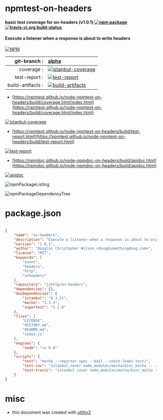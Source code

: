 # npmtest-on-headers

#### basic test coverage for  on-headers (v1.0.1)  [![npm package](https://img.shields.io/npm/v/npmtest-on-headers.svg?style=flat-square)](https://www.npmjs.org/package/npmtest-on-headers) [![travis-ci.org build-status](https://api.travis-ci.org/npmtest/node-npmtest-on-headers.svg)](https://travis-ci.org/npmtest/node-npmtest-on-headers)

#### Execute a listener when a response is about to write headers

[![NPM](https://nodei.co/npm/on-headers.png?downloads=true&downloadRank=true&stars=true)](https://www.npmjs.com/package/on-headers)

| git-branch : | [alpha](https://github.com/npmtest/node-npmtest-on-headers/tree/alpha)|
|--:|:--|
| coverage : | [![istanbul-coverage](https://npmtest.github.io/node-npmtest-on-headers/build/coverage.badge.svg)](https://npmtest.github.io/node-npmtest-on-headers/build/coverage.html/index.html)|
| test-report : | [![test-report](https://npmtest.github.io/node-npmtest-on-headers/build/test-report.badge.svg)](https://npmtest.github.io/node-npmtest-on-headers/build/test-report.html)|
| build-artifacts : | [![build-artifacts](https://npmtest.github.io/node-npmtest-on-headers/glyphicons_144_folder_open.png)](https://github.com/npmtest/node-npmtest-on-headers/tree/gh-pages/build)|

- [https://npmtest.github.io/node-npmtest-on-headers/build/coverage.html/index.html](https://npmtest.github.io/node-npmtest-on-headers/build/coverage.html/index.html)

[![istanbul-coverage](https://npmtest.github.io/node-npmtest-on-headers/build/screenCapture.buildCi.browser.%252Ftmp%252Fbuild%252Fcoverage.lib.html.png)](https://npmtest.github.io/node-npmtest-on-headers/build/coverage.html/index.html)

- [https://npmtest.github.io/node-npmtest-on-headers/build/test-report.html](https://npmtest.github.io/node-npmtest-on-headers/build/test-report.html)

[![test-report](https://npmtest.github.io/node-npmtest-on-headers/build/screenCapture.buildCi.browser.%252Ftmp%252Fbuild%252Ftest-report.html.png)](https://npmtest.github.io/node-npmtest-on-headers/build/test-report.html)

- [https://npmdoc.github.io/node-npmdoc-on-headers/build/apidoc.html](https://npmdoc.github.io/node-npmdoc-on-headers/build/apidoc.html)

[![apidoc](https://npmdoc.github.io/node-npmdoc-on-headers/build/screenCapture.buildCi.browser.%252Ftmp%252Fbuild%252Fapidoc.html.png)](https://npmdoc.github.io/node-npmdoc-on-headers/build/apidoc.html)

![npmPackageListing](https://npmtest.github.io/node-npmtest-on-headers/build/screenCapture.npmPackageListing.svg)

![npmPackageDependencyTree](https://npmtest.github.io/node-npmtest-on-headers/build/screenCapture.npmPackageDependencyTree.svg)



# package.json

```json

{
    "name": "on-headers",
    "description": "Execute a listener when a response is about to write headers",
    "version": "1.0.1",
    "author": "Douglas Christopher Wilson <doug@somethingdoug.com>",
    "license": "MIT",
    "keywords": [
        "event",
        "headers",
        "http",
        "onheaders"
    ],
    "repository": "jshttp/on-headers",
    "dependencies": {},
    "devDependencies": {
        "istanbul": "0.3.21",
        "mocha": "2.3.3",
        "supertest": "1.1.0"
    },
    "files": [
        "LICENSE",
        "HISTORY.md",
        "README.md",
        "index.js"
    ],
    "engines": {
        "node": ">= 0.8"
    },
    "scripts": {
        "test": "mocha --reporter spec --bail --check-leaks test/",
        "test-cov": "istanbul cover node_modules/mocha/bin/_mocha -- --reporter dot --check-leaks test/",
        "test-travis": "istanbul cover node_modules/mocha/bin/_mocha --report lcovonly -- --reporter spec --check-leaks test/"
    }
}
```



# misc
- this document was created with [utility2](https://github.com/kaizhu256/node-utility2)
